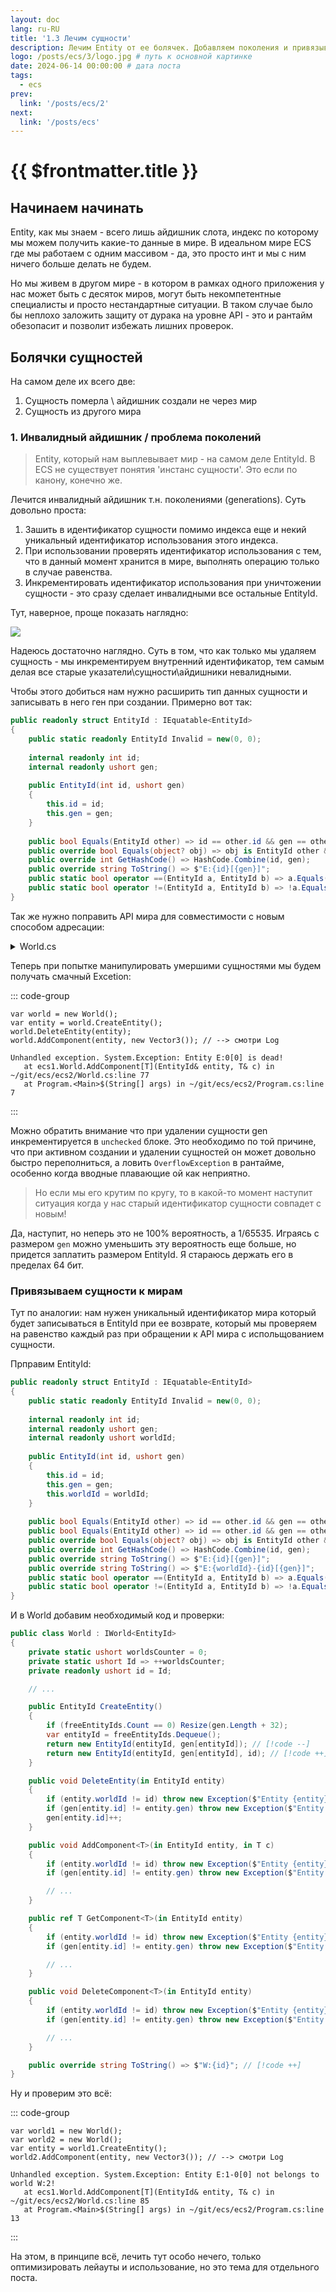 ```yaml
---
layout: doc
lang: ru-RU
title: '1.3 Лечим сущности'
description: Лечим Entity от ее болячек. Добавляем поколения и привязываем к миру.
logo: /posts/ecs/3/logo.jpg # путь к основной картинке
date: 2024-06-14 00:00:00 # дата поста
tags:
  - ecs
prev:
  link: '/posts/ecs/2' 
next:
  link: '/posts/ecs'
---
```

# {{ $frontmatter.title }}

## Начинаем начинать

Entity, как мы знаем - всего лишь айдишник слота, индекс по которому мы можем получить какие-то данные в мире. В идеальном мире ECS где мы работаем с одним массивом - да, это просто инт и мы с ним ничего больше делать не будем.

Но мы живем в другом мире - в котором в рамках одного приложения у нас может быть с десяток миров, могут быть некомпетентные специалисты и просто нестандартные ситуации. В таком случае было бы неплохо заложить защиту от дурака на уровне API - это и рантайм обезопасит и позволит избежать лишних проверок.

## Болячки сущностей

На самом деле их всего две:
1. Сущность померла \ айдишник создали не через мир
2. Сущность из другого мира

### 1. Инвалидный айдишник / проблема поколений

> Entity, который нам выплевывает мир - на самом деле EntityId. В ECS не существует понятия 'инстанс сущности'.
> Это если по канону, конечно же.

Лечится инвалидный айдишник т.н. поколениями (generations). Суть довольно проста:
1. Зашить в идентификатор сущности помимо индекса еще и некий уникальный идентификатор использования этого индекса.
2. При использовании проверять идентификатор использования с тем, что в данный момент хранится в мире, выполнять операцию только в случае равенства.
3. Инкрементировать идентификатор использования при уничтожении сущности - это сразу сделает инвалидными все остальные EntityId.

Тут, наверное, проще показать наглядно:

![](1.svg)

Надеюсь достаточно наглядно. Суть в том, что как только мы удаляем сущность - мы инкрементируем внутренний идентификатор, тем самым делая все старые указатели\сущности\айдишники невалидными.

Чтобы этого добиться нам нужно расширить тип данных сущности и записывать в него ген при создании.
Примерно вот так:

```csharp
public readonly struct EntityId : IEquatable<EntityId>
{
    public static readonly EntityId Invalid = new(0, 0);
    
    internal readonly int id;
    internal readonly ushort gen;
    
    public EntityId(int id, ushort gen)
    {
        this.id = id;
        this.gen = gen;
    }
    
    public bool Equals(EntityId other) => id == other.id && gen == other.gen;
    public override bool Equals(object? obj) => obj is EntityId other && Equals(other);
    public override int GetHashCode() => HashCode.Combine(id, gen);
    public override string ToString() => $"E:{id}[{gen}]";
    public static bool operator ==(EntityId a, EntityId b) => a.Equals(b);
    public static bool operator !=(EntityId a, EntityId b) => !a.Equals(b);
}
```

Так же нужно поправить API мира для совместимости с новым способом адресации:

<details>
    <summary>World.cs</summary>

> Полный код можно найти тут [тут](https://github.com/blackbone/ecs/tree/main/ecs2)

```csharp

public class World : IWorld<EntityId>
{
    private bool[] isAlive;     // [!code --]
    private ushort[] gen;       // [!code ++]

    // ...

    public World(int entityCount = 256) => Resize(entityCount);

    private void Resize(in int size)
    {
        var initialSize = isAlive?.Length ?? 0; // [!code --]
        var initialSize = gen?.Length ?? 0;     // [!code ++]
        if (initialSize >= size) return;

        Array.Resize(ref isAlive, size);        // [!code --]
        Array.Resize(ref gen, size);            // [!code ++]

        // ...
    }

    // CRUD [C]reate :: world
    public EntityId CreateEntity()
    {
        if (freeEntityIds.Count == 0) Resize(isAlive.Length + 32);  // [!code --]
        var entity = freeEntityIds.Dequeue();                       // [!code --]
        isAlive[entity] = true;                                     // [!code --]
        return entity;                                              // [!code --]
        if (freeEntityIds.Count == 0) Resize(gen.Length + 32);      // [!code ++]
        var entityId = freeEntityIds.Dequeue();                     // [!code ++]
        return new EntityId(entityId, gen[entityId]);               // [!code ++]
    }

    // CRUD [D]elete :: world
    public void DeleteEntity(in EntityId entity)
    {
        isAlive[entity] = false;                                                            // [!code --]
        if (gen[entity.id] != entity.gen) throw new Exception($"Entity {entity} is dead!"); // [!code ++]
        unchecked                                                                           // [!code ++]
        {                                                                                   // [!code ++]
            gen[entity.id]++;                                                               // [!code ++]
        }                                                                                   // [!code ++]
    }

    // CRUD [C]reate :: entity
    public void AddComponent<T>(in int entityId, in T c)                                    // [!code --]
    public void AddComponent<T>(in EntityId entity, in T c)                                 // [!code ++]
    {
        if (gen[entity.id] != entity.gen) throw new Exception($"Entity {entity} is dead!"); // [!code ++]
        
        // ...
    }

    // CRUD [R]ead/[U]pdate :: entity
    public ref T GetComponent<T>(in int entityId)                                           // [!code --]
    public ref T GetComponent<T>(in EntityId entity)                                        // [!code ++]
    {
        if (gen[entity.id] != entity.gen) throw new Exception($"Entity {entity} is dead!"); // [!code ++]
        
        // ...
    }

    // CRUD [D]elete :: entity
    public void DeleteComponent<T>(in int entityId)                                         // [!code --]
    public void DeleteComponent<T>(in EntityId entity)                                      // [!code ++]
    {
        if (gen[entity.id] != entity.gen) throw new Exception($"Entity {entity} is dead!"); // [!code ++]
        
        // ...
    }
}

```

</details>

Теперь при попытке манипулировать умершими сущностями мы будем получать смачный Excetion:

::: code-group

```csharp{4} [Program.cs]
var world = new World();
var entity = world.CreateEntity();
world.DeleteEntity(entity);
world.AddComponent(entity, new Vector3()); // --> смотри Log
```

```log [Log]
Unhandled exception. System.Exception: Entity E:0[0] is dead!
   at ecs1.World.AddComponent[T](EntityId& entity, T& c) in ~/git/ecs/ecs2/World.cs:line 77
   at Program.<Main>$(String[] args) in ~/git/ecs/ecs2/Program.cs:line 7
```

:::

Можно обратить внимание что при удалении сущности gen инкрементируется в `unchecked` блоке.
Это необходимо по той причине, что при активном создании и удалении сущностей он может довольно быстро переполниться, а ловить `OverflowException` в рантайме, особенно когда вводные плавающие ой как неприятно.

> Но если мы его крутим по кругу, то в какой-то момент наступит ситуация когда у нас старый идентификатор сущности совпадет с новым!

Да, наступит, но неперь это не 100% вероятность, а 1/65535. Играясь с размером `gen` можно уменьшить эту вероятность еще больше, но придется заплатить размером EntityId. Я стараюсь держать его в пределах 64 бит.

### Привязываем cущности к мирам

Тут по аналогии: нам нужен уникальный идентификатор мира который будет записываться в EntityId при ее возврате, который мы проверяем на равенство каждый раз при обращении к API мира с испольщованием сущности.

Прправим EntityId:

```csharp
public readonly struct EntityId : IEquatable<EntityId>
{
    public static readonly EntityId Invalid = new(0, 0);
    
    internal readonly int id;
    internal readonly ushort gen;
    internal readonly ushort worldId;                                                                       // [!code ++]
    
    public EntityId(int id, ushort gen)
    {
        this.id = id;
        this.gen = gen;
        this.worldId = worldId;                                                                             // [!code ++]
    }
    
    public bool Equals(EntityId other) => id == other.id && gen == other.gen;                               // [!code --]
    public bool Equals(EntityId other) => id == other.id && gen == other.gen && worldId == other.worldId;   // [!code ++]
    public override bool Equals(object? obj) => obj is EntityId other && Equals(other);
    public override int GetHashCode() => HashCode.Combine(id, gen);
    public override string ToString() => $"E:{id}[{gen}]";                                                  // [!code --]
    public override string ToString() => $"E:{worldId}-{id}[{gen}]";                                        // [!code ++]
    public static bool operator ==(EntityId a, EntityId b) => a.Equals(b);
    public static bool operator !=(EntityId a, EntityId b) => !a.Equals(b);
}
```

И в World добавим необходимый код и проверки:

```csharp
public class World : IWorld<EntityId>
{
    private static ushort worldsCounter = 0;
    private static ushort Id => ++worldsCounter;
    private readonly ushort id = Id;

    // ...

    public EntityId CreateEntity()
    {
        if (freeEntityIds.Count == 0) Resize(gen.Length + 32);
        var entityId = freeEntityIds.Dequeue();
        return new EntityId(entityId, gen[entityId]); // [!code --]
        return new EntityId(entityId, gen[entityId], id); // [!code ++]
    }

    public void DeleteEntity(in EntityId entity)
    {
        if (entity.worldId != id) throw new Exception($"Entity {entity} not belongs to world {this}!"); // [!code ++]
        if (gen[entity.id] != entity.gen) throw new Exception($"Entity {entity} is dead!");
        gen[entity.id]++;
    }

    public void AddComponent<T>(in EntityId entity, in T c)
    {
        if (entity.worldId != id) throw new Exception($"Entity {entity} not belongs to world {this}!"); // [!code ++]
        if (gen[entity.id] != entity.gen) throw new Exception($"Entity {entity} is dead!");

        // ...
    }

    public ref T GetComponent<T>(in EntityId entity)
    {
        if (entity.worldId != id) throw new Exception($"Entity {entity} not belongs to world {this}!"); // [!code ++]
        if (gen[entity.id] != entity.gen) throw new Exception($"Entity {entity} is dead!");

        // ...
    }

    public void DeleteComponent<T>(in EntityId entity)
    {
        if (entity.worldId != id) throw new Exception($"Entity {entity} not belongs to world {this}!"); // [!code ++]
        if (gen[entity.id] != entity.gen) throw new Exception($"Entity {entity} is dead!");

        // ...
    }

    public override string ToString() => $"W:{id}"; // [!code ++]
}
```

Ну и проверим это всё:

::: code-group

```csharp{4} [Program.cs]
var world1 = new World();
var world2 = new World();
var entity = world1.CreateEntity();
world2.AddComponent(entity, new Vector3()); // --> смотри Log
```

```log [Log]
Unhandled exception. System.Exception: Entity E:1-0[0] not belongs to world W:2!
   at ecs1.World.AddComponent[T](EntityId& entity, T& c) in ~/git/ecs/ecs2/World.cs:line 85
   at Program.<Main>$(String[] args) in ~/git/ecs/ecs2/Program.cs:line 13
```

:::

На этом, в принципе всё, лечить тут особо нечего, только оптимизировать лейауты и использование, но это тема для отдельного поста.
